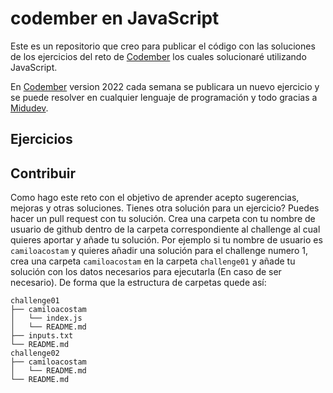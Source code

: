 # codember en JavaScript

Este es un repositorio que creo para publicar el código con las soluciones de los ejercicios del reto de [Codember](https://codember.dev) los cuales solucionaré utilizando JavaScript.

En [Codember](https://codember.dev) version 2022 cada semana se publicara un nuevo ejercicio y se puede resolver en cualquier lenguaje de programación y todo gracias a [Midudev](https://github.com/midudev).

## Ejercicios

## Contribuir

Como hago este reto con el objetivo de aprender acepto sugerencias, mejoras y otras soluciones. Tienes otra solución para un ejercicio? Puedes hacer un pull request con tu solución.
Crea una carpeta con tu nombre de usuario de github dentro de la carpeta correspondiente al challenge al cual quieres aportar y añade tu solución.
Por ejemplo si tu nombre de usuario es `camiloacostam` y quieres añadir una solución para el challenge numero 1, crea una carpeta `camiloacostam` en la carpeta `challenge01` y añade tu solución con los datos necesarios para ejecutarla (En caso de ser necesario).
De forma que la estructura de carpetas quede así:

    challenge01
    ├── camiloacostam
    │   └── index.js
    │   └── README.md
    ├── inputs.txt
    └── README.md
    challenge02
    ├── camiloacostam
    │   └── README.md
    └── README.md
